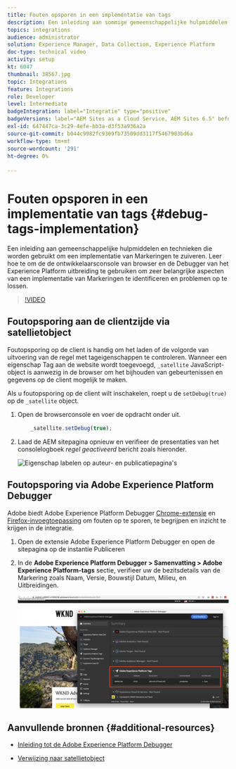 ```yaml
---
title: Fouten opsporen in een implementatie van tags
description: Een inleiding aan sommige gemeenschappelijke hulpmiddelen en technieken om een implementatie van Markeringen te zuiveren. Leer hoe te om de de ontwikkelaarsconsole van browser en de Debugger van het Experience Platform uitbreiding te gebruiken om zeer belangrijke aspecten van een implementatie van Markeringen te identificeren en problemen op te lossen.
topics: integrations
audience: administrator
solution: Experience Manager, Data Collection, Experience Platform
doc-type: technical video
activity: setup
kt: 6047
thumbnail: 38567.jpg
topic: Integrations
feature: Integrations
role: Developer
level: Intermediate
badgeIntegration: label="Integratie" type="positive"
badgeVersions: label="AEM Sites as a Cloud Service, AEM Sites 6.5" before-title="false"
exl-id: 647447ca-3c29-4efe-bb3a-d3f53a936a2a
source-git-commit: b044c9982fc9309fb73509dd3117f5467903bd6a
workflow-type: tm+mt
source-wordcount: '291'
ht-degree: 0%

---
```


# Fouten opsporen in een implementatie van tags {#debug-tags-implementation}

Een inleiding aan gemeenschappelijke hulpmiddelen en technieken die worden gebruikt om een implementatie van Markeringen te zuiveren. Leer hoe te om de de ontwikkelaarsconsole van browser en de Debugger van het Experience Platform uitbreiding te gebruiken om zeer belangrijke aspecten van een implementatie van Markeringen te identificeren en problemen op te lossen.

>[!VIDEO](https://video.tv.adobe.com/v/38567?quality=12&learn=on)

## Foutopsporing aan de clientzijde via satellietobject

Foutopsporing op de client is handig om het laden of de volgorde van uitvoering van de regel met tageigenschappen te controleren. Wanneer een eigenschap Tag aan de website wordt toegevoegd, `_satellite` JavaScript-object is aanwezig in de browser om het bijhouden van gebeurtenissen en gegevens op de client mogelijk te maken.

Als u foutopsporing op de client wilt inschakelen, roept u de `setDebug(true)` op de `_satellite` object.

1. Open de browserconsole en voer de opdracht onder uit.

   ```javascript
       _satellite.setDebug(true);
   ```

1. Laad de AEM sitepagina opnieuw en verifieer de presentaties van het consolelogboek _regel geactiveerd_ bericht zoals hieronder.

   ![Eigenschap labelen op auteur- en publicatiepagina&#39;s](assets/satellite-object-debugging.png)

## Foutopsporing via Adobe Experience Platform Debugger

Adobe biedt Adobe Experience Platform Debugger [Chrome-extensie](https://chrome.google.com/webstore/detail/adobe-experience-platform/bfnnokhpnncpkdmbokanobigaccjkpob) en [Firefox-invoegtoepassing](https://addons.mozilla.org/en-US/firefox/addon/adobe-experience-platform-dbg/) om fouten op te sporen, te begrijpen en inzicht te krijgen in de integratie.

1. Open de extensie Adobe Experience Platform Debugger en open de sitepagina op de instantie Publiceren

1. In de **Adobe Experience Platform Debugger > Samenvatting > Adobe Experience Platform-tags** sectie, verifieer uw de bezitsdetails van de Markering zoals Naam, Versie, Bouwstijl Datum, Milieu, en Uitbreidingen.

   ![Eigenschappengegevens Adobe Experience Platform Debugger en label](assets/tag-property-details.png)

## Aanvullende bronnen {#additional-resources}

+ [Inleiding tot de Adobe Experience Platform Debugger](https://experienceleague.adobe.com/docs/platform-learn/data-collection/debugger/overview.html)

+ [Verwijzing naar satellietobject](https://experienceleague.adobe.com/docs/experience-platform/tags/client-side/satellite-object.html)
